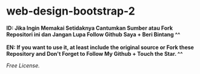 # web-design-bootstrap-2


**ID: Jika Ingin Memakai Setidaknya Cantumkan Sumber atau Fork Repositori ini dan Jangan Lupa Follow Github Saya + Beri Bintang ^^** <br><br>
**EN: If you want to use it, at least include the original source or Fork these Repository and Don't Forget to Follow My Github + Touch the Star. ^^**

*Free License.*
